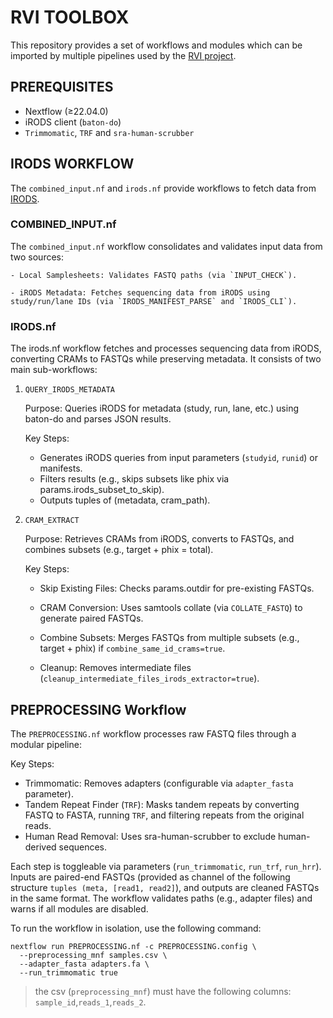 # RVI TOOLBOX

This repository provides a set of workflows and modules which can be imported by multiple pipelines used by the [RVI project](https://www.sanger.ac.uk/group/respiratory-virus-and-microbiome-initiative/).

## PREREQUISITES
- Nextflow (≥22.04.0)
- iRODS client (`baton-do`)
- `Trimmomatic`, `TRF` and `sra-human-scrubber`

## IRODS WORKFLOW

The `combined_input.nf` and `irods.nf` provide workflows to fetch data from [IRODS](https://irods.org/).

### COMBINED_INPUT.nf

The `combined_input.nf` workflow consolidates and validates input data from two sources:

    - Local Samplesheets: Validates FASTQ paths (via `INPUT_CHECK`).

    - iRODS Metadata: Fetches sequencing data from iRODS using study/run/lane IDs (via `IRODS_MANIFEST_PARSE` and `IRODS_CLI`).

### IRODS.nf

The irods.nf workflow fetches and processes sequencing data from iRODS, converting CRAMs to FASTQs while preserving metadata. It consists of two main sub-workflows:

1. `QUERY_IRODS_METADATA`

    Purpose: Queries iRODS for metadata (study, run, lane, etc.) using baton-do and parses JSON results.

    Key Steps:

    - Generates iRODS queries from input parameters (`studyid`, `runid`) or manifests.
    - Filters results (e.g., skips subsets like phix via params.irods_subset_to_skip).
    - Outputs tuples of (metadata, cram_path).

2. `CRAM_EXTRACT`

    Purpose: Retrieves CRAMs from iRODS, converts to FASTQs, and combines subsets (e.g., target + phix = total).

    Key Steps:

    - Skip Existing Files: Checks params.outdir for pre-existing FASTQs.

    - CRAM Conversion: Uses samtools collate (via `COLLATE_FASTQ`) to generate paired FASTQs.

    - Combine Subsets: Merges FASTQs from multiple subsets (e.g., target + phix) if `combine_same_id_crams=true`.

    - Cleanup: Removes intermediate files (`cleanup_intermediate_files_irods_extractor=true`).

## PREPROCESSING Workflow

The `PREPROCESSING.nf` workflow processes raw FASTQ files through a modular pipeline:

Key Steps:
- Trimmomatic: Removes adapters (configurable via `adapter_fasta` parameter).
- Tandem Repeat Finder (`TRF`): Masks tandem repeats by converting FASTQ to FASTA, running `TRF`, and filtering repeats from the original reads.
- Human Read Removal: Uses sra-human-scrubber to exclude human-derived sequences.

Each step is toggleable via parameters (`run_trimmomatic`, `run_trf`, `run_hrr`). Inputs are paired-end FASTQs (provided as channel of the following structure `tuples (meta, [read1, read2]`), and outputs are cleaned FASTQs in the same format. The workflow validates paths (e.g., adapter files) and warns if all modules are disabled.

To run the workflow in isolation, use the following command:

```{bash}
nextflow run PREPROCESSING.nf -c PREPROCESSING.config \
  --preprocessing_mnf samples.csv \
  --adapter_fasta adapters.fa \
  --run_trimmomatic true
```

> the csv (`preprocessing_mnf`) must have the following columns: `sample_id`,`reads_1`,`reads_2`.
